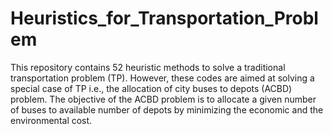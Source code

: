 # Heuristics_for_Transportation_Problem
This repository contains 52 heuristic methods to solve a traditional transportation problem (TP). 
However, these codes are aimed at solving a special case of TP i.e., the allocation of city buses to depots (ACBD) problem.
The objective of the ACBD problem is to allocate a given number of buses to available number of depots by minimizing the economic and the environmental cost.
